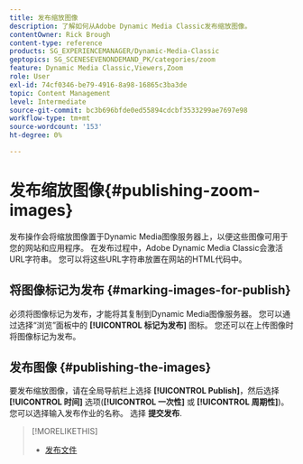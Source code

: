 ```yaml
---
title: 发布缩放图像
description: 了解如何从Adobe Dynamic Media Classic发布缩放图像。
contentOwner: Rick Brough
content-type: reference
products: SG_EXPERIENCEMANAGER/Dynamic-Media-Classic
geptopics: SG_SCENESEVENONDEMAND_PK/categories/zoom
feature: Dynamic Media Classic,Viewers,Zoom
role: User
exl-id: 74cf0346-be79-4916-8a98-16865c3ba3de
topic: Content Management
level: Intermediate
source-git-commit: bc3b696bfde0ed55894cdcbf3533299ae7697e98
workflow-type: tm+mt
source-wordcount: '153'
ht-degree: 0%

---
```


# 发布缩放图像{#publishing-zoom-images}

发布操作会将缩放图像置于Dynamic Media图像服务器上，以便这些图像可用于您的网站和应用程序。 在发布过程中，Adobe Dynamic Media Classic会激活URL字符串。 您可以将这些URL字符串放置在网站的HTML代码中。

## 将图像标记为发布 {#marking-images-for-publish}

必须将图像标记为发布，才能将其复制到Dynamic Media图像服务器。 您可以通过选择“浏览”面板中的 **[!UICONTROL 标记为发布]** 图标。 您还可以在上传图像时将图像标记为发布。

## 发布图像 {#publishing-the-images}

要发布缩放图像，请在全局导航栏上选择 **[!UICONTROL Publish]**，然后选择 **[!UICONTROL 时间]** 选项(**[!UICONTROL 一次性]** 或 **[!UICONTROL 周期性]**)。 您可以选择输入发布作业的名称。 选择 **提交发布**.

>[!MORELIKETHIS]
>
>* [发布文件](publishing-files.md#publishing_files)
